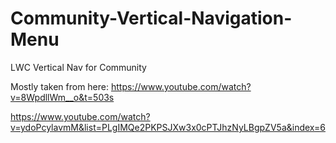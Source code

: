 # Community-Vertical-Navigation-Menu
LWC Vertical Nav for Community

Mostly taken from here:
https://www.youtube.com/watch?v=8WpdllWm__o&t=503s

https://www.youtube.com/watch?v=ydoPcylavmM&list=PLgIMQe2PKPSJXw3x0cPTJhzNyLBgpZV5a&index=6



